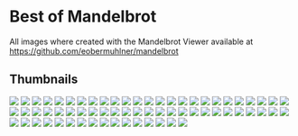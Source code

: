 # Best of Mandelbrot

All images where created with the Mandelbrot Viewer available at https://github.com/eobermuhlner/mandelbrot

## Thumbnails

[![](images/192x120/mandelbrot_2017-07-28T18_08_46.364.png)](images/1920x1200/mandelbrot_2017-07-28T18_08_46.364.png&raw=true)
[![](images/192x120/mandelbrot_2017-07-28T18_13_48.285.png)](images/1920x1200/mandelbrot_2017-07-28T18_13_48.285.png&raw=true)
[![](images/192x120/mandelbrot_2017-07-28T18_15_10.024.png)](images/1920x1200/mandelbrot_2017-07-28T18_15_10.024.png&raw=true)
[![](images/192x120/mandelbrot_2017-07-28T18_17_19.797.png)](images/1920x1200/mandelbrot_2017-07-28T18_17_19.797.png&raw=true)
[![](images/192x120/mandelbrot_2017-07-28T18_19_20.260.png)](images/1920x1200/mandelbrot_2017-07-28T18_19_20.260.png&raw=true)
[![](images/192x120/mandelbrot_2017-07-28T18_21_38.443.png)](images/1920x1200/mandelbrot_2017-07-28T18_21_38.443.png&raw=true)
[![](images/192x120/mandelbrot_2017-07-28T18_23_10.914.png)](images/1920x1200/mandelbrot_2017-07-28T18_23_10.914.png&raw=true)
[![](images/192x120/mandelbrot_2017-07-28T18_23_21.301.png)](images/1920x1200/mandelbrot_2017-07-28T18_23_21.301.png&raw=true)
[![](images/192x120/mandelbrot_2017-07-28T18_26_05.718.png)](images/1920x1200/mandelbrot_2017-07-28T18_26_05.718.png&raw=true)
[![](images/192x120/mandelbrot_2017-07-28T19_17_19.453.png)](images/1920x1200/mandelbrot_2017-07-28T19_17_19.453.png&raw=true)
[![](images/192x120/mandelbrot_2017-07-28T19_19_50.990.png)](images/1920x1200/mandelbrot_2017-07-28T19_19_50.990.png&raw=true)
[![](images/192x120/mandelbrot_2017-07-28T19_21_20.871.png)](images/1920x1200/mandelbrot_2017-07-28T19_21_20.871.png&raw=true)
[![](images/192x120/mandelbrot_2017-07-28T19_44_55.690.png)](images/1920x1200/mandelbrot_2017-07-28T19_44_55.690.png&raw=true)
[![](images/192x120/mandelbrot_2017-07-28T19_45_26.665.png)](images/1920x1200/mandelbrot_2017-07-28T19_45_26.665.png&raw=true)
[![](images/192x120/mandelbrot_2017-07-28T19_46_41.784.png)](images/1920x1200/mandelbrot_2017-07-28T19_46_41.784.png&raw=true)
[![](images/192x120/mandelbrot_2017-07-28T19_47_57.727.png)](images/1920x1200/mandelbrot_2017-07-28T19_47_57.727.png&raw=true)
[![](images/192x120/mandelbrot_2017-07-28T19_48_34.551.png)](images/1920x1200/mandelbrot_2017-07-28T19_48_34.551.png&raw=true)
[![](images/192x120/mandelbrot_2017-07-28T19_50_24.537.png)](images/1920x1200/mandelbrot_2017-07-28T19_50_24.537.png&raw=true)
[![](images/192x120/mandelbrot_2017-07-28T19_51_25.053.png)](images/1920x1200/mandelbrot_2017-07-28T19_51_25.053.png&raw=true)
[![](images/192x120/mandelbrot_2017-07-28T19_53_23.182.png)](images/1920x1200/mandelbrot_2017-07-28T19_53_23.182.png&raw=true)
[![](images/192x120/mandelbrot_2017-07-28T19_54_21.598.png)](images/1920x1200/mandelbrot_2017-07-28T19_54_21.598.png&raw=true)
[![](images/192x120/mandelbrot_2017-07-28T19_54_42.060.png)](images/1920x1200/mandelbrot_2017-07-28T19_54_42.060.png&raw=true)
[![](images/192x120/mandelbrot_2017-07-28T19_55_34.931.png)](images/1920x1200/mandelbrot_2017-07-28T19_55_34.931.png&raw=true)
[![](images/192x120/mandelbrot_2017-07-28T19_56_30.841.png)](images/1920x1200/mandelbrot_2017-07-28T19_56_30.841.png&raw=true)
[![](images/192x120/mandelbrot_2017-07-28T19_58_13.714.png)](images/1920x1200/mandelbrot_2017-07-28T19_58_13.714.png&raw=true)
[![](images/192x120/mandelbrot_2017-07-28T19_58_46.830.png)](images/1920x1200/mandelbrot_2017-07-28T19_58_46.830.png&raw=true)
[![](images/192x120/mandelbrot_2017-07-28T19_59_18.226.png)](images/1920x1200/mandelbrot_2017-07-28T19_59_18.226.png&raw=true)
[![](images/192x120/mandelbrot_2017-07-28T20_00_46.682.png)](images/1920x1200/mandelbrot_2017-07-28T20_00_46.682.png&raw=true)
[![](images/192x120/mandelbrot_2017-07-28T20_05_44.177.png)](images/1920x1200/mandelbrot_2017-07-28T20_05_44.177.png&raw=true)
[![](images/192x120/mandelbrot_2017-07-29T13_30_35.329.png)](images/1920x1200/mandelbrot_2017-07-29T13_30_35.329.png&raw=true)
[![](images/192x120/mandelbrot_2017-07-29T13_31_57.868.png)](images/1920x1200/mandelbrot_2017-07-29T13_31_57.868.png&raw=true)
[![](images/192x120/mandelbrot_2017-07-29T13_34_42.383.png)](images/1920x1200/mandelbrot_2017-07-29T13_34_42.383.png&raw=true)
[![](images/192x120/mandelbrot_2017-07-29T13_35_34.699.png)](images/1920x1200/mandelbrot_2017-07-29T13_35_34.699.png&raw=true)
[![](images/192x120/mandelbrot_2017-07-29T13_35_56.135.png)](images/1920x1200/mandelbrot_2017-07-29T13_35_56.135.png&raw=true)
[![](images/192x120/mandelbrot_2017-07-29T13_37_47.972.png)](images/1920x1200/mandelbrot_2017-07-29T13_37_47.972.png&raw=true)
[![](images/192x120/mandelbrot_2017-07-29T13_39_31.170.png)](images/1920x1200/mandelbrot_2017-07-29T13_39_31.170.png&raw=true)
[![](images/192x120/mandelbrot_2017-07-29T13_39_57.368.png)](images/1920x1200/mandelbrot_2017-07-29T13_39_57.368.png&raw=true)
[![](images/192x120/mandelbrot_2017-07-29T13_40_15.995.png)](images/1920x1200/mandelbrot_2017-07-29T13_40_15.995.png&raw=true)
[![](images/192x120/mandelbrot_2017-07-29T13_43_37.267.png)](images/1920x1200/mandelbrot_2017-07-29T13_43_37.267.png&raw=true)
[![](images/192x120/mandelbrot_2017-07-29T13_44_37.957.png)](images/1920x1200/mandelbrot_2017-07-29T13_44_37.957.png&raw=true)
[![](images/192x120/mandelbrot_2017-07-29T13_45_08.184.png)](images/1920x1200/mandelbrot_2017-07-29T13_45_08.184.png&raw=true)
[![](images/192x120/mandelbrot_2017-07-29T13_45_29.288.png)](images/1920x1200/mandelbrot_2017-07-29T13_45_29.288.png&raw=true)
[![](images/192x120/mandelbrot_2017-07-29T15_42_51.311.png)](images/1920x1200/mandelbrot_2017-07-29T15_42_51.311.png&raw=true)
[![](images/192x120/mandelbrot_2017-07-29T15_45_01.086.png)](images/1920x1200/mandelbrot_2017-07-29T15_45_01.086.png&raw=true)
[![](images/192x120/mandelbrot_2017-07-29T15_45_48.153.png)](images/1920x1200/mandelbrot_2017-07-29T15_45_48.153.png&raw=true)
[![](images/192x120/mandelbrot_2017-07-29T15_46_50.195.png)](images/1920x1200/mandelbrot_2017-07-29T15_46_50.195.png&raw=true)
[![](images/192x120/mandelbrot_2017-07-29T15_48_49.265.png)](images/1920x1200/mandelbrot_2017-07-29T15_48_49.265.png&raw=true)
[![](images/192x120/mandelbrot_2017-07-29T15_49_15.912.png)](images/1920x1200/mandelbrot_2017-07-29T15_49_15.912.png&raw=true)
[![](images/192x120/mandelbrot_2017-08-01T19_04_24.476.png)](images/1920x1200/mandelbrot_2017-08-01T19_04_24.476.png&raw=true)
[![](images/192x120/mandelbrot_2017-08-01T19_05_22.518.png)](images/1920x1200/mandelbrot_2017-08-01T19_05_22.518.png&raw=true)
[![](images/192x120/mandelbrot_2017-08-01T19_06_40.994.png)](images/1920x1200/mandelbrot_2017-08-01T19_06_40.994.png&raw=true)
[![](images/192x120/mandelbrot_2017-08-01T19_07_01.932.png)](images/1920x1200/mandelbrot_2017-08-01T19_07_01.932.png&raw=true)
[![](images/192x120/mandelbrot_2017-08-01T19_07_28.258.png)](images/1920x1200/mandelbrot_2017-08-01T19_07_28.258.png&raw=true)
[![](images/192x120/mandelbrot_2017-08-01T19_08_13.409.png)](images/1920x1200/mandelbrot_2017-08-01T19_08_13.409.png&raw=true)
[![](images/192x120/mandelbrot_2017-08-01T19_09_04.217.png)](images/1920x1200/mandelbrot_2017-08-01T19_09_04.217.png&raw=true)
[![](images/192x120/mandelbrot_2017-08-01T19_09_57.418.png)](images/1920x1200/mandelbrot_2017-08-01T19_09_57.418.png&raw=true)
[![](images/192x120/mandelbrot_2017-08-01T20_04_38.880.png)](images/1920x1200/mandelbrot_2017-08-01T20_04_38.880.png&raw=true)
[![](images/192x120/mandelbrot_2017-08-01T20_05_18.577.png)](images/1920x1200/mandelbrot_2017-08-01T20_05_18.577.png&raw=true)
[![](images/192x120/mandelbrot_2017-08-01T20_06_29.876.png)](images/1920x1200/mandelbrot_2017-08-01T20_06_29.876.png&raw=true)
[![](images/192x120/mandelbrot_2017-08-01T20_07_06.532.png)](images/1920x1200/mandelbrot_2017-08-01T20_07_06.532.png&raw=true)
[![](images/192x120/mandelbrot_2017-08-01T20_29_21.687.png)](images/1920x1200/mandelbrot_2017-08-01T20_29_21.687.png&raw=true)
[![](images/192x120/mandelbrot_2017-08-01T20_29_41.742.png)](images/1920x1200/mandelbrot_2017-08-01T20_29_41.742.png&raw=true)
[![](images/192x120/mandelbrot_2017-08-01T20_31_02.019.png)](images/1920x1200/mandelbrot_2017-08-01T20_31_02.019.png&raw=true)
[![](images/192x120/mandelbrot_2017-08-01T20_31_47.872.png)](images/1920x1200/mandelbrot_2017-08-01T20_31_47.872.png&raw=true)
[![](images/192x120/mandelbrot_2017-08-02T11_40_42.888.png)](images/1920x1200/mandelbrot_2017-08-02T11_40_42.888.png&raw=true)
[![](images/192x120/mandelbrot_2017-08-02T11_45_21.435.png)](images/1920x1200/mandelbrot_2017-08-02T11_45_21.435.png&raw=true)
